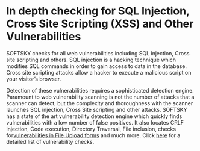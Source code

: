 **In depth checking for SQL Injection, Cross Site Scripting (XSS) and Other Vulnerabilities**
=============================================================================================

SOFTSKY checks for all web vulnerabilities including SQL injection,
Cross site scripting and others. SQL injection is a hacking technique
which modifies SQL commands in order to gain access to data in the
database. Cross site scripting attacks allow a hacker to execute a
malicious script on your visitor’s browser.

Detection of these vulnerabilities requires a sophisticated detection
engine. Paramount to web vulnerability scanning is not the number of
attacks that a scanner can detect, but the complexity and thoroughness
with the scanner launches SQL injection, Cross Site scripting and other
attacks. SOFTSKY has a state of the art vulnerability detection engine
which quickly finds vulnerabilities with a low number of false
positives. It also locates CRLF injection, Code execution, Directory
Traversal, File inclusion, checks for[vulnerabilities in File Upload
forms](http://www.acunetix.com/websitesecurity/upload-forms-threat/) and
much more. Click
[here](http://www.acunetix.com/support/vulnerability-checks/) for a
detailed list of vulnerability checks.
